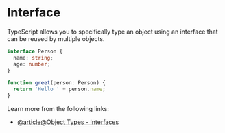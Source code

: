 # Interface

TypeScript allows you to specifically type an object using an interface that can be reused by multiple objects.

```typescript
interface Person {
  name: string;
  age: number;
}

function greet(person: Person) {
  return 'Hello ' + person.name;
}
```

Learn more from the following links:

- [@article@Object Types - Interfaces](https://www.typescriptlang.org/docs/handbook/2/objects.html)
